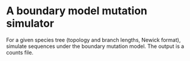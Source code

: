 # A boundary model mutation simulator
For a given species tree (topology and branch lengths, Newick format), simulate
sequences under the boundary mutation model. The output is a counts file.
